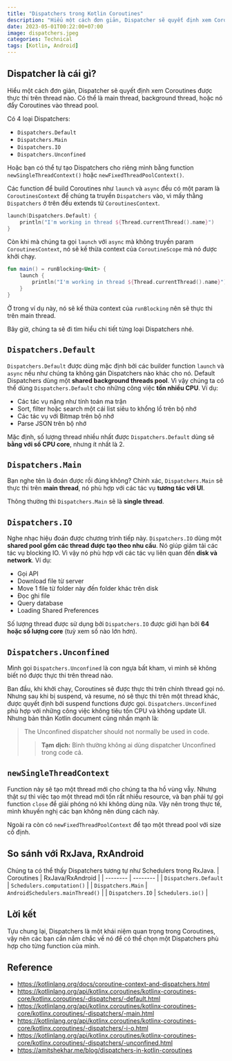 ```yaml
---
title: "Dispatchers trong Kotlin Coroutines"
description: "Hiểu một cách đơn giản, Dispatcher sẽ quyết định xem Coroutines được thực thi trên thread nào. Có thể là main thread, background thread, hoặc nó đẩy Coroutines vào thread pool."
date: 2023-05-01T00:22:00+07:00
image: dispatchers.jpeg
categories: Technical
tags: [Kotlin, Android]
---
```


## Dispatcher là cái gì?
Hiểu một cách đơn giản, Dispatcher sẽ quyết định xem Coroutines được thực thi trên thread nào. Có thể là main thread, background thread, hoặc nó đẩy Coroutines vào thread pool.

Có 4 loại Dispatchers:
* `Dispatchers.Default`
* `Dispatchers.Main`
* `Dispatchers.IO`
* `Dispatchers.Unconfined`

Hoặc bạn có thể tự tạo Dispatchers cho riêng mình bằng function `newSingleThreadContext()` hoặc `newFixedThreadPoolContext()`.

Các function để build Coroutines như `launch` và `async` đều có một param là `CoroutinesContext` để chúng ta truyền `Dispatchers` vào, vì mấy thằng `Dispatchers` ở trên đều extends từ `CoroutinesContext`.
```kotlin
launch(Dispatchers.Default) {
    println("I'm working in thread ${Thread.currentThread().name}")
}
```
Còn khi mà chúng ta gọi `launch` với `async` mà không truyền param `CoroutinesContext`, nó sẽ kế thừa context của `CoroutineScope` mà nó được khởi chạy.
```kotlin
fun main() = runBlocking<Unit> {
    launch {
        println("I'm working in thread ${Thread.currentThread().name}")
    }
}
```
Ở trong ví dụ này, nó sẽ kế thừa context của `runBlocking` nên sẽ thực thi trên main thread.

Bây giờ, chúng ta sẽ đi tìm hiểu chi tiết từng loại Dispatchers nhé.
## `Dispatchers.Default`
`Dispatchers.Default` được dùng mặc định bởi các builder function `launch` và `async` nếu như chúng ta không gán Dispatchers nào khác cho nó. Default Dispatchers dùng một **shared background threads pool**. Vì vậy chúng ta có thể dùng `Dispatchers.Default` cho những công việc **tốn nhiều CPU**. Ví dụ:
* Các tác vụ nặng như tính toán ma trận
* Sort, filter hoặc search một cái list siêu to khổng lồ trên bộ nhớ
* Các tác vụ với Bitmap trên bộ nhớ
* Parse JSON trên bộ nhớ

Mặc định, số lượng thread nhiều nhất được `Dispatchers.Default` dùng sẽ **bằng với số CPU core**, nhưng ít nhất là 2.
## `Dispatchers.Main`
Bạn nghe tên là đoán được rồi đúng không? Chính xác, `Dispatchers.Main` sẽ thực thi trên **main thread**, nó phù hợp với các tác vụ **tương tác với UI**.

Thông thường thì `Dispatchers.Main` sẽ là **single thread**.
## `Dispatchers.IO`
Nghe nhạc hiệu đoán được chương trình tiếp này. `Dispatchers.IO` dùng một **shared pool gồm các thread được tạo theo nhu cầu**. Nó giúp giảm tải các tác vụ blocking IO. Vì vậy nó phù hợp với các tác vụ liên quan đến **disk và network**. Ví dụ:
* Gọi API
* Download file từ server
* Move 1 file từ folder này đến folder khác trên disk
* Đọc ghi file
* Query database
* Loading Shared Preferences

Số lượng thread được sử dụng bởi `Dispatchers.IO` được giới hạn bởi **64 hoặc số lượng core** (tuỳ xem số nào lớn hơn).
## `Dispatchers.Unconfined`
Mình gọi `Dispatchers.Unconfined` là con ngựa bất kham, vì mình sẽ không biết nó được thực thi trên thread nào.

Ban đầu, khi khởi chạy, Coroutines sẽ được thực thi trên chính thread gọi nó. Nhưng sau khi bị suspend, và resume, nó sẽ thực thi trên một thread khác, được quyết định bởi suspend functions được gọi. `Dispatchers.Unconfined` phù hợp với những công việc không tiêu tốn CPU và không update UI. Nhưng bản thân Kotlin document cũng nhấn mạnh là:
> The Unconfined dispatcher should not normally be used in code.
> > **Tạm dịch:** Bình thường không ai dùng dispatcher Unconfined trong code cả.
## `newSingleThreadContext`
Function này sẽ tạo một thread mới cho chúng ta tha hồ vùng vẫy. Nhưng thật sự thì việc tạo một thread mới tốn rất nhiều resource, và bạn phải tự gọi function `close` để giải phóng nó khi không dùng nữa. Vậy nên trong thực tế, mình khuyến nghị các bạn không nên dùng cách này.

Ngoài ra còn có `newFixedThreadPoolContext` để tạo một thread pool với size cố định.
## So sánh với RxJava, RxAndroid
Chúng ta có thể thấy Dispatchers tương tự như Schedulers trong RxJava.
| Coroutines | RxJava/RxAndroid |
| -------- | -------- |
| `Dispatchers.Default` | `Schedulers.computation()` |
| `Dispatchers.Main` | `AndroidSchedulers.mainThread()` |
| `Dispatchers.IO` | `Schedulers.io()` |

## Lời kết
Tựu chung lại, Dispatchers là một khái niệm quan trọng trong Coroutines, vậy nên các bạn cần nắm chắc về nó để có thể chọn một Dispatchers phù hợp cho từng function của mình.

## Reference
* https://kotlinlang.org/docs/coroutine-context-and-dispatchers.html
* https://kotlinlang.org/api/kotlinx.coroutines/kotlinx-coroutines-core/kotlinx.coroutines/-dispatchers/-default.html
* https://kotlinlang.org/api/kotlinx.coroutines/kotlinx-coroutines-core/kotlinx.coroutines/-dispatchers/-main.html
* https://kotlinlang.org/api/kotlinx.coroutines/kotlinx-coroutines-core/kotlinx.coroutines/-dispatchers/-i-o.html
* https://kotlinlang.org/api/kotlinx.coroutines/kotlinx-coroutines-core/kotlinx.coroutines/-dispatchers/-unconfined.html
* https://amitshekhar.me/blog/dispatchers-in-kotlin-coroutines
